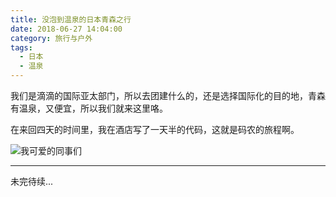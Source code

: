 ```yaml
---
title: 没泡到温泉的日本青森之行
date: 2018-06-27 14:04:00
category: 旅行与户外
tags:
  - 日本
  - 温泉
---
```


我们是滴滴的国际亚太部门，所以去团建什么的，还是选择国际化的目的地，青森有温泉，又便宜，所以我们就来这里咯。

在来回四天的时间里，我在酒店写了一天半的代码，这就是码农的旅程啊。

![我可爱的同事们](没泡到温泉的日本青森之行/1.jpeg)

<!--more-->

-----
未完待续...
